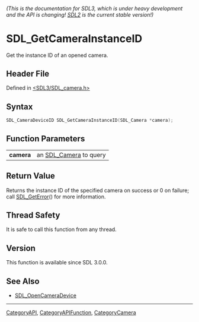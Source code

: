 ###### (This is the documentation for SDL3, which is under heavy development and the API is changing! [SDL2](https://wiki.libsdl.org/SDL2/) is the current stable version!)
# SDL_GetCameraInstanceID

Get the instance ID of an opened camera.

## Header File

Defined in [<SDL3/SDL_camera.h>](https://github.com/libsdl-org/SDL/blob/main/include/SDL3/SDL_camera.h)

## Syntax

```c
SDL_CameraDeviceID SDL_GetCameraInstanceID(SDL_Camera *camera);

```

## Function Parameters

|                |                                      |
| -------------- | ------------------------------------ |
| **camera**     | an [SDL_Camera](SDL_Camera) to query |

## Return Value

Returns the instance ID of the specified camera on success or 0 on failure;
call [SDL_GetError](SDL_GetError)() for more information.

## Thread Safety

It is safe to call this function from any thread.

## Version

This function is available since SDL 3.0.0.

## See Also

- [SDL_OpenCameraDevice](SDL_OpenCameraDevice)

----
[CategoryAPI](CategoryAPI), [CategoryAPIFunction](CategoryAPIFunction), [CategoryCamera](CategoryCamera)

